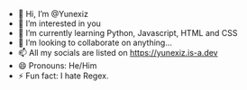 - 👋 Hi, I’m @Yunexiz
- 👀 I’m interested in you
- 🌱 I’m currently learning Python, Javascript, HTML and CSS
- 💞️ I’m looking to collaborate on anything...
- 📫 All my socials are listed on https://yunexiz.is-a.dev
- 😄 Pronouns: He/Him
- ⚡ Fun fact: I hate Regex.
